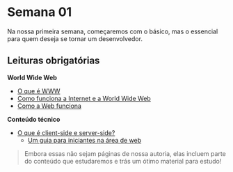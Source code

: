 # Semana 01

Na nossa primeira semana, começaremos com o básico, mas o essencial para quem deseja se tornar um desenvolvedor.

## Leituras obrigatórias

**World Wide Web**

- [O que é WWW](https://pt.wikipedia.org/wiki/World_Wide_Web)
- [Como funciona a Internet e a World Wide Web](http://pensandonaweb.com.br/como-funciona-a-internet-e-a-world-wide-web/)
- [Como a Web funciona](https://developer.mozilla.org/pt-BR/docs/Aprender/Getting_started_with_the_web/Como_a_Web_funciona)

**Conteúdo técnico**

- [O que é client-side e server-side?](http://tableless.github.io/iniciantes/manual/obasico/o-que-front-back.html)
	- [Um guia para iniciantes na área de web](http://tableless.github.io/iniciantes/)

> Embora essas não sejam páginas de nossa autoria, elas incluem parte do conteúdo que estudaremos e trás um ótimo material para estudo!
